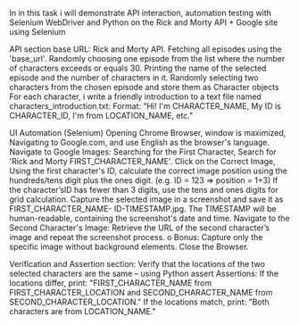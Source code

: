 In in this task i will demonstrate API interaction, automation testing with Selenium WebDriver and Python on the Rick and Morty API + Google site using Selenium 

API section
base URL: Rick and Morty API.
Fetching all episodes using the 'base_url'.
Randomly choosing one episode from the list where the number of characters exceeds or equals 30.
Printing the name of the selected episode and the number of characters in it.
Randomly selecting two characters from the chosen episode and store them as Character objects
For each character, i write a friendly introduction to a text file named
characters_introduction.txt: Format: "Hi! I'm CHARACTER_NAME, My ID is CHARACTER_ID, I'm from LOCATION_NAME, etc."

UI Automation (Selenium)
Opening Chrome Browser, window is maximized, Navigating to Google.com, and use English as the browser's language.
Navigate to Google Images:
Searching for the First Character, Search for 'Rick and Morty FIRST_CHARACTER_NAME'.
Click on the Correct Image, Using the first character's ID, calculate the correct image position using the hundreds/tens digit plus the ones digit. (e.g. ID = 123 => position = 1+3)
If the character’sID has fewer than 3 digits, use the tens and ones digits for grid calculation.
Capture the selected image in a screenshot and save it as FIRST_CHARACTER_NAME- ID-TIMESTAMP.jpg.
The TIMESTAMP will be human-readable, containing the screenshot's date and time.
Navigate to the Second Character's Image:
Retrieve the URL of the second character’s image and repeat the screenshot process. o Bonus: Capture only the specific image without background elements.
Close the Browser.

Verification and Assertion section:
Verify that the locations of the two selected characters are the same – using Python assert
Assertions: 
If the locations differ, print:
"FIRST_CHARACTER_NAME from FIRST_CHARACTER_LOCATION and SECOND_CHARACTER_NAME from SECOND_CHARACTER_LOCATION."
If the locations match, print:
"Both characters are from LOCATION_NAME."
      
